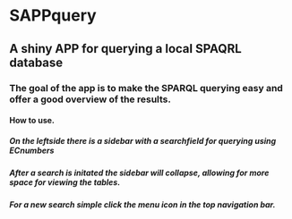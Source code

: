 # SAPPquery
## A shiny APP for querying a local SPAQRL database 

### The goal of the app is to make the SPARQL querying easy and offer a good overview of the results.

#### How to use.
##### On the leftside there is a sidebar with a searchfield for querying using ECnumbers
##### After a search is initated the sidebar will collapse, allowing for more space for viewing the tables.
##### For a new search simple click the menu icon in the top navigation bar.
